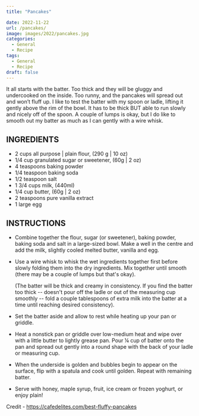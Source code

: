 ```yaml
---
title: "Pancakes"

date: 2022-11-22
url: /pancakes/
image: images/2022/pancakes.jpg
categories:
  - General
  - Recipe
tags:
  - General
  - Recipe
draft: false
---
```

It all starts with the batter. Too thick and they will be gluggy and undercooked on the inside. Too runny, and the pancakes will spread out and won’t fluff up. I like to test the batter with my spoon or ladle, lifting it gently above the rim of the bowl. It has to be thick BUT able to run slowly and nicely off of the spoon. A couple of lumps is okay, but I do like to smooth out my batter as much as I can gently with a wire whisk.
<!--more-->

## INGREDIENTS

-   2 cups all purpose | plain flour, (290 g | 10 oz)
-   1/4 cup granulated sugar or sweetener, (60g | 2 oz)
-   4 teaspoons baking powder
-   1/4 teaspoon baking soda
-   1/2 teaspoon salt
-   1 3/4 cups milk, (440ml)
-   1/4 cup butter, (60g | 2 oz)
-   2 teaspoons pure vanilla extract
-   1 large egg

## INSTRUCTIONS

-   Combine together the flour, sugar (or sweetener), baking powder, baking soda and salt in a large-sized bowl. Make a well in the centre and add the milk, slightly cooled melted butter, vanilla and egg.
    
-   Use a wire whisk to whisk the wet ingredients together first before slowly folding them into the dry ingredients. Mix together until smooth (there may be a couple of lumps but that's okay).
    
    (The batter will be thick and creamy in consistency. If you find the batter too thick -- doesn't pour off the ladle or out of the measuring cup smoothly -- fold a couple tablespoons of extra milk into the batter at a time until reaching desired consistency).
    
-   Set the batter aside and allow to rest while heating up your pan or griddle. 
    
-   Heat a nonstick pan or griddle over low-medium heat and wipe over with a little butter to lightly grease pan. Pour ¼ cup of batter onto the pan and spread out gently into a round shape with the back of your ladle or measuring cup.
    
-   When the underside is golden and bubbles begin to appear on the surface, flip with a spatula and cook until golden. Repeat with remaining batter.
    
-   Serve with honey, maple syrup, fruit, ice cream or frozen yoghurt, or enjoy plain!

Credit - https://cafedelites.com/best-fluffy-pancakes